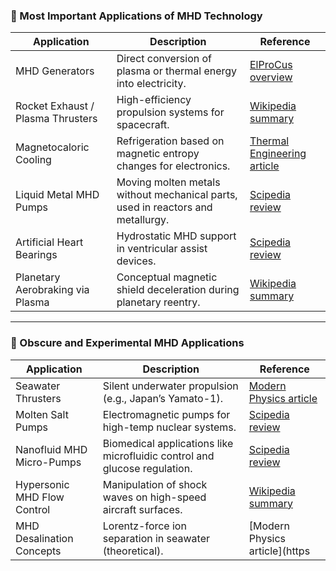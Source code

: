 ### 🔧 Most Important Applications of MHD Technology

| Application                          | Description                                                                                         | Reference                                                                                   |
|-------------------------------------|-----------------------------------------------------------------------------------------------------|---------------------------------------------------------------------------------------------|
| MHD Generators                      | Direct conversion of plasma or thermal energy into electricity.                                     | [ElProCus overview](https://www.elprocus.com/mhd-generator/)                               |
| Rocket Exhaust / Plasma Thrusters   | High-efficiency propulsion systems for spacecraft.                                                  | [Wikipedia summary](https://en.wikipedia.org/wiki/Magnetohydrodynamic_drive)               |
| Magnetocaloric Cooling              | Refrigeration based on magnetic entropy changes for electronics.                                    | [Thermal Engineering article](https://www.thermal-engineering.org/magnetohydrodynamics-in-energy-applications/) |
| Liquid Metal MHD Pumps              | Moving molten metals without mechanical parts, used in reactors and metallurgy.                     | [Scipedia review](https://www.scipedia.com/public/Al-Habahbeh_et_al_2016a)                  |
| Artificial Heart Bearings           | Hydrostatic MHD support in ventricular assist devices.                                              | [Scipedia review](https://www.scipedia.com/public/Al-Habahbeh_et_al_2016a)                  |
| Planetary Aerobraking via Plasma    | Conceptual magnetic shield deceleration during planetary reentry.                                   | [Wikipedia summary](https://en.wikipedia.org/wiki/Magnetohydrodynamic_drive)               |

---

### 🧪 Obscure and Experimental MHD Applications

| Application                       | Description                                                                 | Reference                                                                                   |
|----------------------------------|-----------------------------------------------------------------------------|---------------------------------------------------------------------------------------------|
| Seawater Thrusters               | Silent underwater propulsion (e.g., Japan’s Yamato-1).                      | [Modern Physics article](https://modern-physics.org/magnetohydrodynamic-drive/)            |
| Molten Salt Pumps                | Electromagnetic pumps for high-temp nuclear systems.                       | [Scipedia review](https://www.scipedia.com/public/Al-Habahbeh_et_al_2016a)                  |
| Nanofluid MHD Micro-Pumps        | Biomedical applications like microfluidic control and glucose regulation.   | [Scipedia review](https://www.scipedia.com/public/Al-Habahbeh_et_al_2016a)                  |
| Hypersonic MHD Flow Control      | Manipulation of shock waves on high-speed aircraft surfaces.                | [Wikipedia summary](https://en.wikipedia.org/wiki/Magnetohydrodynamic_drive)               |
| MHD Desalination Concepts        | Lorentz-force ion separation in seawater (theoretical).                     | [Modern Physics article](https
